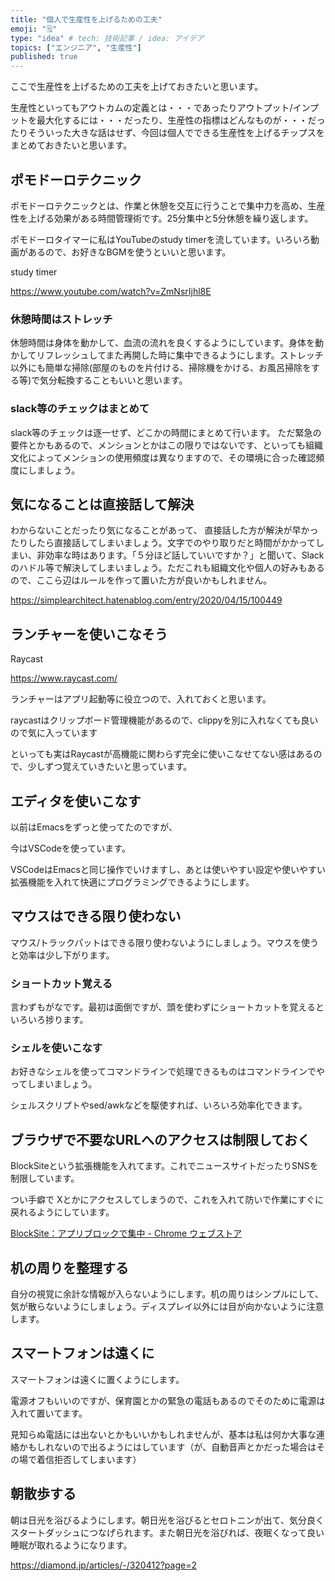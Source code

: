 ```yaml
---
title: "個人で生産性を上げるための工夫"
emoji: "🗒"
type: "idea" # tech: 技術記事 / idea: アイデア
topics: ["エンジニア", "生産性"]
published: true
---
```


ここで生産性を上げるための工夫を上げておきたいと思います。

生産性といってもアウトカムの定義とは・・・であったりアウトプット/インプットを最大化するには・・・だったり、生産性の指標はどんなものが・・・だったりそういった大きな話はせず、今回は個人でできる生産性を上げるチップスをまとめておきたいと思います。

## ポモドーロテクニック

ポモドーロテクニックとは、作業と休憩を交互に行うことで集中力を高め、生産性を上げる効果がある時間管理術です。25分集中と5分休憩を繰り返します。

ポモドーロタイマーに私はYouTubeのstudy timerを流しています。いろいろ動画があるので、お好きなBGMを使うといいと思います。

study timer

https://www.youtube.com/watch?v=ZmNsrIjhl8E

### 休憩時間はストレッチ

休憩時間は身体を動かして、血流の流れを良くするようにしています。身体を動かしてリフレッシュしてまた再開した時に集中できるようにします。ストレッチ以外にも簡単な掃除(部屋のものを片付ける、掃除機をかける、お風呂掃除をする等)で気分転換することもいいと思います。

### slack等のチェックはまとめて
slack等のチェックは逐一せず、どこかの時間にまとめて行います。
ただ緊急の要件とかもあるので、メンションとかはこの限りではないです、といっても組織文化によってメンションの使用頻度は異なりますので、その環境に合った確認頻度にしましょう。

## 気になることは直接話して解決
わからないことだったり気になることがあって、 直接話した方が解決が早かったりしたら直接話してしまいましょう。文字でのやり取りだと時間がかかってしまい、非効率な時はあります。「５分ほど話していいですか？」と聞いて、Slackのハドル等で解決してしまいましょう。ただこれも組織文化や個人の好みもあるので、ここら辺はルールを作って置いた方が良いかもしれません。

https://simplearchitect.hatenablog.com/entry/2020/04/15/100449


## ランチャーを使いこなそう

Raycast

https://www.raycast.com/

ランチャーはアプリ起動等に役立つので、入れておくと思います。

raycastはクリップボード管理機能があるので、clippyを別に入れなくても良いので気に入っています

といっても実はRaycastが高機能に関わらず完全に使いこなせてない感はあるので、少しずつ覚えていきたいと思っています。

## エディタを使いこなす

以前はEmacsをずっと使ってたのですが、

今はVSCodeを使っています。

VSCodeはEmacsと同じ操作でいけますし、あとは使いやすい設定や使いやすい拡張機能を入れて快適にプログラミングできるようにします。

## マウスはできる限り使わない

マウス/トラックパットはできる限り使わないようにしましょう。マウスを使うと効率は少し下がります。

### ショートカット覚える

言わずもがなです。最初は面倒ですが、頭を使わずにショートカットを覚えるといろいろ捗ります。

### シェルを使いこなす

お好きなシェルを使ってコマンドラインで処理できるものはコマンドラインでやってしまいましょう。

シェルスクリプトやsed/awkなどを駆使すれば、いろいろ効率化できます。

## ブラウザで不要なURLへのアクセスは制限しておく

BlockSiteという拡張機能を入れてます。これでニュースサイトだったりSNSを制限しています。

つい手癖で Xとかにアクセスしてしまうので、これを入れて防いで作業にすぐに戻れるようにしています。

[BlockSite：アプリブロックで集中 - Chrome ウェブストア](https://chromewebstore.google.com/detail/blocksite%EF%BC%9A%E3%82%A2%E3%83%97%E3%83%AA%E3%83%96%E3%83%AD%E3%83%83%E3%82%AF%E3%81%A7%E9%9B%86%E4%B8%AD/eiimnmioipafcokbfikbljfdeojpcgbh?hl=ja)

## 机の周りを整理する

自分の視覚に余計な情報が入らないようにします。机の周りはシンプルにして、気が散らないようにしましょう。ディスプレイ以外には目が向かないように注意します。

## スマートフォンは遠くに

スマートフォンは遠くに置くようにします。

電源オフもいいのですが、保育園とかの緊急の電話もあるのでそのために電源は入れて置いてます。

見知らぬ電話には出ないとかもいいかもしれませんが、基本は私は何か大事な連絡かもしれないので出るようにはしています（が、自動音声とかだった場合はその場で着信拒否してしまいます）

## 朝散歩する

朝は日光を浴びるようにします。朝日光を浴びるとセロトニンが出て、気分良くスタートダッシュにつなげられます。また朝日光を浴びれば、夜眠くなって良い睡眠が取れるようになります。

https://diamond.jp/articles/-/320412?page=2

